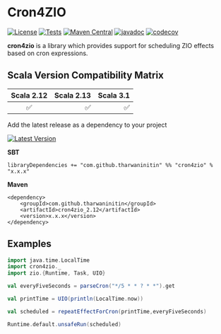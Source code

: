 # Cron4ZIO
[![License](http://img.shields.io/:license-Apache%202-blue.svg)](http://www.apache.org/licenses/LICENSE-2.0.txt)
[![Tests](https://github.com/tharwaninitin/scalatemplate/actions/workflows/tests.yml/badge.svg)](https://github.com/tharwaninitin/etlflow/actions/workflows/tests.yml)
[![Maven Central](https://maven-badges.herokuapp.com/maven-central/com.github.tharwaninitin/cron4zio_2.12/badge.svg)](https://mvnrepository.com/artifact/com.github.tharwaninitin/cron4zio)
[![javadoc](https://javadoc.io/badge2/com.github.tharwaninitin/cron4zio_2.12/javadoc.svg)](https://javadoc.io/doc/com.github.tharwaninitin/cron4zio_2.12)
[![codecov](https://codecov.io/gh/tharwaninitin/cron4zio/branch/master/graph/badge.svg?token=HWKAPV7TTW)](https://codecov.io/gh/tharwaninitin/cron4zio)

**cron4zio** is a library which provides support for scheduling ZIO effects based on cron expressions.

## Scala Version Compatibility Matrix
| Scala 2.12           | Scala 2.13  | Scala 3.1  | 
|:--------------------:| -----------:| ----------:|
| ✅                   | ✅          | ✅          |

Add the latest release as a dependency to your project

[![Latest Version](https://maven-badges.herokuapp.com/maven-central/com.github.tharwaninitin/cron4zio_2.12/badge.svg)](https://mvnrepository.com/artifact/com.github.tharwaninitin/cron4zio)

__SBT__
```
libraryDependencies += "com.github.tharwaninitin" %% "cron4zio" % "x.x.x"
```
__Maven__
```
<dependency>
    <groupId>com.github.tharwaninitin</groupId>
    <artifactId>cron4zio_2.12</artifactId>
    <version>x.x.x</version>
</dependency>
```

## Examples
```scala
import java.time.LocalTime
import cron4zio._
import zio.{Runtime, Task, UIO}

val everyFiveSeconds = parseCron("*/5 * * ? * *").get

val printTime = UIO(println(LocalTime.now))

val scheduled = repeatEffectForCron(printTime,everyFiveSeconds)

Runtime.default.unsafeRun(scheduled)
```
